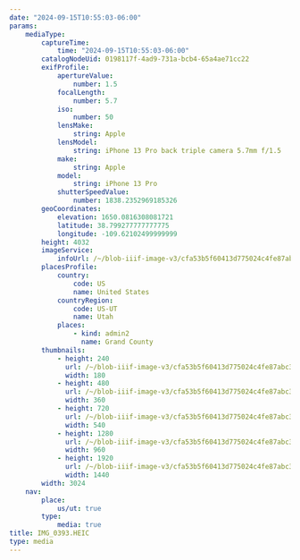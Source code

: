 ```yaml
---
date: "2024-09-15T10:55:03-06:00"
params:
    mediaType:
        captureTime:
            time: "2024-09-15T10:55:03-06:00"
        catalogNodeUid: 0198117f-4ad9-731a-bcb4-65a4ae71cc22
        exifProfile:
            apertureValue:
                number: 1.5
            focalLength:
                number: 5.7
            iso:
                number: 50
            lensMake:
                string: Apple
            lensModel:
                string: iPhone 13 Pro back triple camera 5.7mm f/1.5
            make:
                string: Apple
            model:
                string: iPhone 13 Pro
            shutterSpeedValue:
                number: 1838.2352969185326
        geoCoordinates:
            elevation: 1650.0816308081721
            latitude: 38.799277777777775
            longitude: -109.62102499999999
        height: 4032
        imageService:
            infoUrl: /~/blob-iiif-image-v3/cfa53b5f60413d775024c4fe87abc3aa9e2d771259d24268c0bccb0c5e1bd9d1/info.json
        placesProfile:
            country:
                code: US
                name: United States
            countryRegion:
                code: US-UT
                name: Utah
            places:
                - kind: admin2
                  name: Grand County
        thumbnails:
            - height: 240
              url: /~/blob-iiif-image-v3/cfa53b5f60413d775024c4fe87abc3aa9e2d771259d24268c0bccb0c5e1bd9d1/full/180%2C240/0/default.jpg
              width: 180
            - height: 480
              url: /~/blob-iiif-image-v3/cfa53b5f60413d775024c4fe87abc3aa9e2d771259d24268c0bccb0c5e1bd9d1/full/360%2C480/0/default.jpg
              width: 360
            - height: 720
              url: /~/blob-iiif-image-v3/cfa53b5f60413d775024c4fe87abc3aa9e2d771259d24268c0bccb0c5e1bd9d1/full/540%2C720/0/default.jpg
              width: 540
            - height: 1280
              url: /~/blob-iiif-image-v3/cfa53b5f60413d775024c4fe87abc3aa9e2d771259d24268c0bccb0c5e1bd9d1/full/960%2C1280/0/default.jpg
              width: 960
            - height: 1920
              url: /~/blob-iiif-image-v3/cfa53b5f60413d775024c4fe87abc3aa9e2d771259d24268c0bccb0c5e1bd9d1/full/1440%2C1920/0/default.jpg
              width: 1440
        width: 3024
    nav:
        place:
            us/ut: true
        type:
            media: true
title: IMG_0393.HEIC
type: media
---
```

